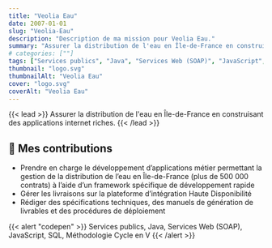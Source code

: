 ```yaml
---
title: "Veolia Eau"
date: 2007-01-01
slug: "Veolia-Eau"
description: "Description de ma mission pour Veolia Eau."
summary: "Assurer la distribution de l'eau en Île-de-France en construisant des applications internet riches."
# categories: [""]
tags: ["Services publics", "Java", "Services Web (SOAP)", "JavaScript", "SQL", "Méthodologie Cycle en V"]
thumbnail: "logo.svg"
thumbnailAlt: "Veolia Eau"
cover: "logo.svg"
coverAlt: "Veolia Eau"
---
```


{{< lead >}}
Assurer la distribution de l'eau en Île-de-France en construisant des applications internet riches.
{{< /lead >}}

## :dart: Mes contributions

* Prendre en charge le développement d’applications métier permettant la gestion de la distribution de l’eau
en Île-de-France (plus de 500 000 contrats) à l’aide d’un framework spécifique de développement rapide
* Gérer les livraisons sur la plateforme d’intégration Haute Disponibilité
* Rédiger des spécifications techniques, des manuels de génération de livrables et des procédures de déploiement

{{< alert "codepen" >}}
Services publics, Java, Services Web (SOAP), JavaScript, SQL, Méthodologie Cycle en V
{{< /alert >}}
